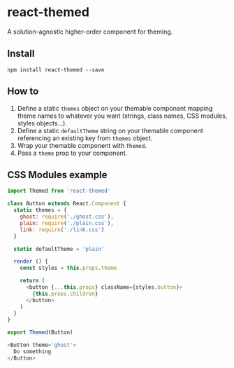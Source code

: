 # react-themed

A solution-agnostic higher-order component for theming.

## Install

```
npm install react-themed --save
```

## How to

1. Define a static `themes` object on your themable component mapping theme names to whatever you want (strings, class names, CSS modules, styles objects…).
2. Define a static `defaultTheme` string on your themable component referencing an existing key from `themes` object.
3. Wrap your themable component with `Themed`.
4. Pass a `theme` prop to your component.

## CSS Modules example

```js
import Themed from 'react-themed'

class Button extends React.Component {
  static themes = {
    ghost: require('./ghost.css'),
    plain: require('./plain.css'),
    link: require('./link.css')
  }

  static defaultTheme = 'plain'

  render () {
    const styles = this.props.theme

    return (
      <button {...this.props} className={styles.button}>
        {this.props.children}
      </button>
    )
  }
}

export Themed(Button)
```

```js
<Button theme='ghost'>
  Do something
</Button>
```
